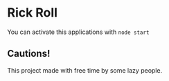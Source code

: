 # Rick Roll
You can activate this applications with <code>node start</code>
## Cautions!
This project made with free time by some lazy people.